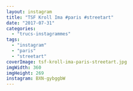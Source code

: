 ```yaml
---
layout: instagram
title: "TSF Kroll Ima #paris #streetart"
date: "2017-07-31"
categories: 
  - "trucs-instagrammes"
tags: 
  - "instagram"
  - "paris"
  - "streetart"
coverImage: tsf-kroll-ima-paris-streetart.jpg
imgWidth: 360
imgHeight: 269
instagram: BXN-gybggbW
---
```


